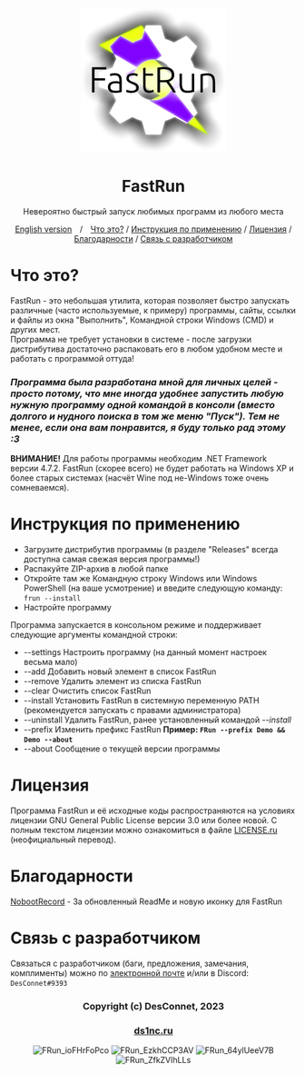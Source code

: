 <div align="center">

![FastRun](img/FastRunLogo.png)

# FastRun

Невероятно быстрый запуск любимых программ из любого места

[English version](README.md)&emsp;/&emsp;[Что это?](#что-это) / [Инструкция по применению](#инструкция-по-применению) / [Лицензия](#лицензия) / [Благодарности](#благодарности) / [Связь с разработчиком](#связь-с-разработчиком)

</div>

# Что это?

FastRun - это небольшая утилита, которая позволяет быстро запускать различные (часто используемые, к примеру) программы, сайты, ссылки и файлы из окна "Выполнить", Командной строки Windows (CMD) и других мест.\
Программа не требует установки в системе - после загрузки дистрибутива достаточно распаковать его в любом удобном месте и работать с программой оттуда!

### *Программа была разработана мной для личных целей - просто потому, что мне иногда удобнее запустить любую нужную программу одной командой в консоли (вместо долгого и нудного поиска в том же меню "Пуск"). Тем не менее, если она вам понравится, я буду только рад этому :3*

**ВНИМАНИЕ!** Для работы программы необходим .NET Framework версии 4.7.2. FastRun (скорее всего) не будет работать на Windows XP и более старых системах (насчёт Wine под не-Windows тоже очень сомневаемся).

# Инструкция по применению

* Загрузите дистрибутив программы (в разделе "Releases" всегда доступна самая свежая версия программы!)
* Распакуйте ZIP-архив в любой папке
* Откройте там же Командную строку Windows или Windows PowerShell (на ваше усмотрение) и введите следующую команду:
```frun --install```
* Настройте программу

Программа запускается в консольном режиме и поддерживает следующие аргументы командной строки:

* --settings
  Настроить программу (на данный момент настроек весьма мало)
* --add
  Добавить новый элемент в список FastRun
* --remove
  Удалить элемент из списка FastRun
* --clear
  Очистить список FastRun
* --install
  Установить FastRun в системную переменную PATH (рекомендуется запускать с правами администратора)
* --uninstall
  Удалить FastRun, ранее установленный командой *--install*
* --prefix
  Изменить префикс FastRun
  **Пример: ```FRun --prefix Demo && Demo --about```**
* --about
  Сообщение о текущей версии программы

# Лицензия

Программа FastRun и её исходные коды распространяются на условиях лицензии GNU General Public License версии 3.0 или более новой. С полным текстом лицензии можно ознакомиться в файле [LICENSE.ru](LICENSE.ru) (неофициальный перевод).

# Благодарности

[NobootRecord](https://github.com/NobootRecord) - За обновленный ReadMe и новую иконку для FastRun

# Связь с разработчиком

Связаться с разработчиком (баги, предложения, замечания, комплименты) можно по [электронной почте](mailto:thedesconnet@ds1nc.ru) и/или в Discord: ```DesConnet#9393```

<div align="center">

### Copyright (c) DesConnet, 2023
### [ds1nc.ru](https://ds1nc.ru)

![FRun_ioFHrFoPco](https://user-images.githubusercontent.com/31757032/230619249-af59de7b-4752-4a1c-875f-913694348259.png)
![FRun_EzkhCCP3AV](https://user-images.githubusercontent.com/31757032/230619294-43dc0443-37ce-47f7-a681-83aae8ff0efb.png)
![FRun_64ylUeeV7B](https://user-images.githubusercontent.com/31757032/230619367-98548141-2e1c-41bf-a642-9d25392a32c0.png)
![FRun_ZfkZVIhLLs](https://user-images.githubusercontent.com/31757032/230619401-3e5a9597-1112-4c80-9e5a-de4b21692e21.png)

</div>

